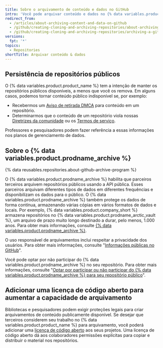 ```yaml
---
title: Sobre o arquivamento de conteúdo e dados no GitHub
intro: 'Você pode arquivar conteúdo e dados no {% data variables.product.product_name %} para exibição e referência de outras pessoas.'
redirect_from:
  - /articles/about-archiving-content-and-data-on-github
  - /github/creating-cloning-and-archiving-repositories/about-archiving-content-and-data-on-github
  - /github/creating-cloning-and-archiving-repositories/archiving-a-github-repository/about-archiving-content-and-data-on-github
versions:
  fpt: '*'
topics:
  - Repositories
shortTitle: Arquivar conteúdo & dados
---
```


## Persistência de repositórios públicos

O {% data variables.product.product_name %} tem a intenção de manter os repositórios públicos disponíveis, a menos que você os remova. Em alguns casos, podemos tornar conteúdo público indisponível se, por exemplo:

- Recebermos um [Aviso de retirada DMCA](/articles/dmca-takedown-policy) para conteúdo em um repositório.
- Determinarmos que o conteúdo de um repositório viola nossas [Diretrizes da comunidade](/articles/github-community-guidelines) ou os [Termos de serviço](/articles/github-terms-of-service/).

Professores e pesquisadores podem fazer referência a essas informações nos planos de gerenciamento de dados.

## Sobre o {% data variables.product.prodname_archive %}

{% data reusables.repositories.about-github-archive-program %}

O {% data variables.product.prodname_archive %} habilita que parceiros terceiros arquivem repositórios públicos usando a API pública. Esses parceiros arquivam diferentes tipos de dados em diferentes frequências e disponibilizam os dados para o público. O {% data variables.product.prodname_archive %} também protege os dados de forma contínua, armazenando várias cópias em vários formatos de dados e locais. Por exemplo, {% data variables.product.company_short %} armazena repositórios no {% data variables.product.prodname_arctic_vault %}, um arquivo de prazo muito longo destinado a durar, pelo menos, 1.000 anos. Para obter mais informações, consulte [{% data variables.product.prodname_archive %}](https://archiveprogram.github.com/).

O uso responsável de arquivamentos inclui respeitar a privacidade dos usuários. Para obter mais informações, consulte "[Informações públicas no GitHub](/articles/github-privacy-statement/#public-information-on-github)".

Você pode optar por não participar do {% data variables.product.prodname_archive %} no seu repositório. Para obter mais informações, consulte "[Optar por participar ou não participar do {% data variables.product.prodname_archive %} para seu repositório público](/github/understanding-how-github-uses-and-protects-your-data/opting-into-or-out-of-the-github-archive-program-for-your-public-repository)".

## Adicionar uma licença de código aberto para aumentar a capacidade de arquivamento

Bibliotecas e pesquisadores podem exigir proteções legais para criar arquivamentos de conteúdo publicamente disponível. Se desejar que terceiros considerem seu trabalho no {% data variables.product.product_name %} para arquivamento, você poderá adicionar uma [licença de código aberto](/articles/open-source-licensing) aos seus projetos. Uma licença de código aberto dá aos colaboradores permissões explícitas para copiar e distribuir o material nos repositórios.
